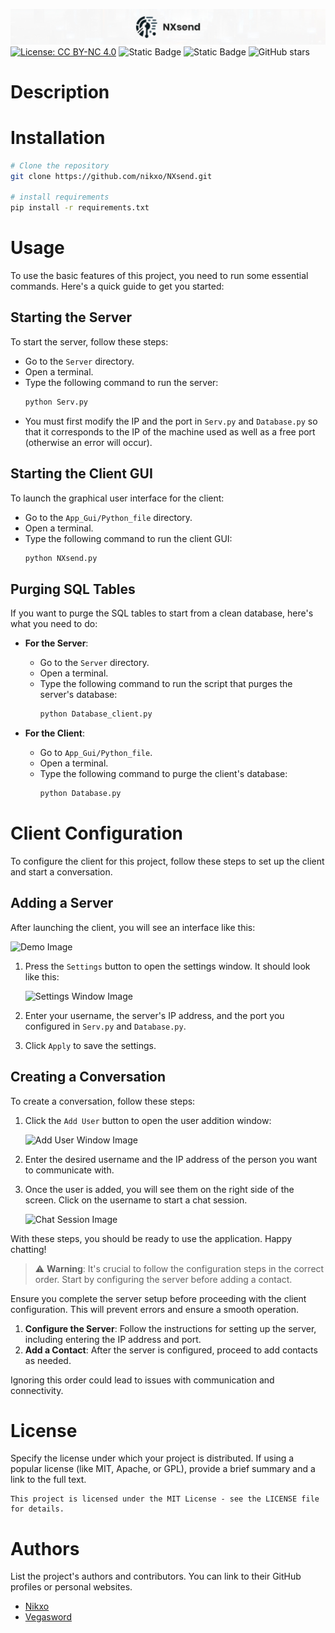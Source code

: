 ![Image de démonstration](https://raw.githubusercontent.com/nikxo/NXsend/main/File/NXsend_ban.jpg)
[![License: CC BY-NC 4.0](https://img.shields.io/badge/License-CC_BY--NC_4.0-lightgrey.svg)](https://creativecommons.org/licenses/by-nc/4.0/)
![Static Badge](https://img.shields.io/badge/Nginx-1.7.11.3-green:badgeContent)
![Static Badge](https://img.shields.io/badge/Docker-17.06.0+-blue:badgeContent)
![GitHub stars](https://img.shields.io/github/stars/nikxo/Xeha)

# Description

# Installation
```bash
# Clone the repository
git clone https://github.com/nikxo/NXsend.git

# install requirements
pip install -r requirements.txt
```
# Usage
To use the basic features of this project, you need to run some essential commands. Here's a quick guide to get you started:

## Starting the Server
To start the server, follow these steps:
- Go to the `Server` directory.
- Open a terminal.
- Type the following command to run the server:
  ```bash
  python Serv.py
  ```
- You must first modify the IP and the port in `Serv.py` and `Database.py` so that it corresponds to the IP of the machine used as well as a free port (otherwise an error will occur).

## Starting the Client GUI
To launch the graphical user interface for the client:
- Go to the `App_Gui/Python_file` directory.
- Open a terminal.
- Type the following command to run the client GUI:
  ```bash
  python NXsend.py
  ```

## Purging SQL Tables
If you want to purge the SQL tables to start from a clean database, here's what you need to do:

- **For the Server**:
  - Go to the `Server` directory.
  - Open a terminal.
  - Type the following command to run the script that purges the server's database:
    ```bash
    python Database_client.py
    ```

- **For the Client**:
  - Go to `App_Gui/Python_file`.
  - Open a terminal.
  - Type the following command to purge the client's database:
    ```bash
    python Database.py
    ```

# Client Configuration
To configure the client for this project, follow these steps to set up the client and start a conversation.

## Adding a Server
After launching the client, you will see an interface like this:

![Demo Image]()

1. Press the `Settings` button to open the settings window. It should look like this:

   ![Settings Window Image]()

2. Enter your username, the server's IP address, and the port you configured in `Serv.py` and `Database.py`.

3. Click `Apply` to save the settings.

## Creating a Conversation
To create a conversation, follow these steps:

1. Click the `Add User` button to open the user addition window:

   ![Add User Window Image]()

2. Enter the desired username and the IP address of the person you want to communicate with.

3. Once the user is added, you will see them on the right side of the screen. Click on the username to start a chat session.

   ![Chat Session Image]()

With these steps, you should be ready to use the application. Happy chatting!

> ⚠️ **Warning**: It's crucial to follow the configuration steps in the correct order. Start by configuring the server before adding a contact.

Ensure you complete the server setup before proceeding with the client configuration. This will prevent errors and ensure a smooth operation.

1. **Configure the Server**: Follow the instructions for setting up the server, including entering the IP address and port.
2. **Add a Contact**: After the server is configured, proceed to add contacts as needed.

Ignoring this order could lead to issues with communication and connectivity.


# License

Specify the license under which your project is distributed. If using a popular license (like MIT, Apache, or GPL), provide a brief summary and a link to the full text.

```text
This project is licensed under the MIT License - see the LICENSE file for details.
```

# Authors

List the project's authors and contributors. You can link to their GitHub profiles or personal websites.

- [Nikxo](https://github.com/nikxo)
- [Vegasword](https://github.com/vegasword)
